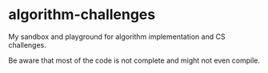 # algorithm-challenges
My sandbox and playground for algorithm implementation and CS challenges.

Be aware that most of the code is not complete and might not even compile.

